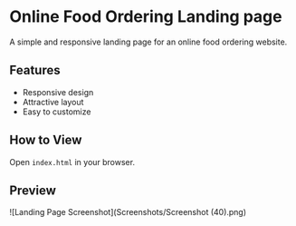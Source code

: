 # Online Food Ordering Landing page
A simple and responsive landing page for an online food ordering website.

## Features
- Responsive design
- Attractive layout
- Easy to customize

## How to View
Open `index.html` in your browser.

##  Preview

![Landing Page Screenshot](Screenshots/Screenshot (40).png)

